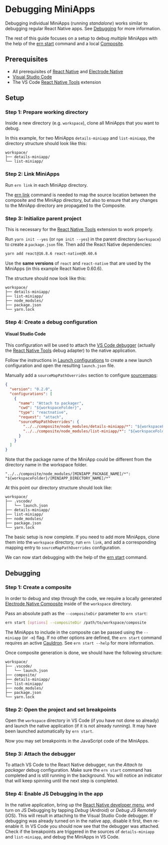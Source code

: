 # Debugging MiniApps

Debugging individual MiniApps (running _standalone_) works similar to debugging
regular React Native apps. See [Debugging][10] for more information.

The rest of this guide focuses on a setup to debug _multiple_ MiniApps with the
help of the [ern start][1] command and a local [Composite][6].

## Prerequisites

- All prerequisites of [React Native][8] and [Electrode Native][9]
- [Visual Studio Code][2]
- The VS Code [React Native Tools][3] extension

## Setup

### Step 1: Prepare working directory

Inside a new directory (e.g. `workspace`), clone all MiniApps that you want to
debug.

In this example, for two MiniApps `details-miniapp` and `list-miniapp`, the
directory structure should look like this:

```text
workspace/
├── details-miniapp/
└── list-miniapp/
```

### Step 2: Link MiniApps

Run `ern link` in each MiniApp directory.

The [ern link][5] command is needed to map the source location between the
composite and the MiniApp directory, but also to ensure that any changes to the
MiniApp directory are propagated to the Composite.

### Step 3: Initialize parent project

This is necessary for the [React Native Tools][3] extension to work properly.

Run `yarn init --yes` (or `npm init --yes`) in the parent directory
(`workspace`) to create a `package.json` file. Then add the React Native
dependencies:

```sh
yarn add react@16.8.6 react-native@0.60.6
```

Use the **same versions** of `react` and `react-native` that are used by the
MiniApps (in this example React Native 0.60.6).

The structure should now look like this:

```text
workspace/
├── details-miniapp/
├── list-miniapp/
├── node_modules/
├── package.json
└── yarn.lock
```

### Step 4: Create a debug configuration

#### Visual Studio Code

This configuration will be used to attach the [VS Code debugger][4] (actually
the [React Native Tools][3] debug adapter) to the native application.

Follow the instructions in [Launch configurations][11] to create a new launch
configuration and open the resulting `launch.json` file.

Manually add a `sourceMapPathOverrides` section to configure [sourcemaps][12]:

```json
{
  "version": "0.2.0",
  "configurations": [
    {
      "name": "Attach to packager",
      "cwd": "${workspaceFolder}",
      "type": "reactnative",
      "request": "attach",
      "sourceMapPathOverrides": {
        "../../composite/node_modules/details-miniapp/*": "${workspaceFolder}/details-miniapp/*",
        "../../composite/node_modules/list-miniapp/*": "${workspaceFolder}/list-miniapp/*"
      }
    }
  ]
}
```

Note that the package name of the MiniApp could be different from the directory
name in the workspace folder.

```text
"../../composite/node_modules/[MINIAPP_PACKAGE_NAME]/*": "${workspaceFolder}/[MINIAPP_DIRECTORY_NAME]/*"
```

At this point our directory structure should look like:

```text
workspace/
├── .vscode/
│   └── launch.json
├── details-miniapp/
├── list-miniapp/
├── node_modules/
├── package.json
└── yarn.lock
```

The basic setup is now complete. If you need to add more MiniApps, clone them
into the `workspace` directory, run `ern link`, and add a corresponding mapping
entry to `sourceMapPathOverrides` configuration.

We can now start debugging with the help of the [ern start][1] command.

## Debugging

### Step 1: Create a composite

In order to debug and step through the code, we require a locally generated
[Electrode Native Composite][6] inside of the `workspace` directory.

Pass an absolute path as the `--compositeDir` parameter to `ern start`:

```sh
ern start [options] --compositeDir /path/to/workspace/composite
```

The MiniApps to include in the composite can be passed using the `--miniapp`
(or `-m`) flag. If no other options are defined, the `ern start` command
requires an active [Cauldron][7]. See `ern start --help` for more information.

Once composite generation is done, we should have the following structure:

```text
workspace/
├── .vscode/
│   └── launch.json
├── composite/
├── details-miniapp/
├── list-miniapp/
├── node_modules/
├── package.json
└── yarn.lock
```

### Step 2: Open the project and set breakpoints

Open the `workspace` directory in VS Code (if you have not done so already) and
launch the native application (if it is not already running). It may have been
launched automatically by `ern start`.

Now you may set breakpoints in the JavaScript code of the MiniApps.

### Step 3: Attach the debugger

To attach VS Code to the React Native debugger, run the _Attach to packager_
debug configuration. Make sure the `ern start` command has completed and is
still running in the background. You will notice an indicator that will keep
spinning until the next step is completed.

### Step 4: Enable JS Debugging in the app

In the native application, bring up the [React Native developer menu][10], and
turn on JS Debugging by tapping _Debug_ (Android) or _Debug JS Remotely_ (iOS).
This will result in attaching to the Visual Studio Code debugger. If debugging
was already turned on in the native app, disable it first, then re-enable it.
In VS Code you should now see that the debugger was attached. Check if the
breakpoints are triggered in the sources of `details-miniapp` and
`list-miniapp`, and debug the MiniApps in VS Code.

[1]: ../cli/start.md
[2]: https://code.visualstudio.com/
[3]: https://marketplace.visualstudio.com/items?itemName=msjsdiag.vscode-react-native
[4]: https://code.visualstudio.com/docs/editor/debugging
[5]: ../cli/link.md
[6]: ../platform-parts/composite/index.md
[7]: ../platform-parts/cauldron/index.md
[8]: https://reactnative.dev/
[9]: https://native.electrode.io/introduction/what-is-ern/requirements
[10]: https://reactnative.dev/docs/debugging
[11]: https://code.visualstudio.com/docs/editor/debugging#_launch-configurations
[12]: https://github.com/microsoft/vscode-chrome-debug/blob/master/README.md#sourcemaps
